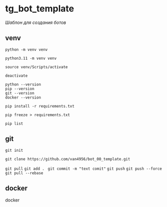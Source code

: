 # tg_bot_template

*Шаблон для создания ботов*



## venv
```
python -m venv venv
```
```
python3.11 -m venv venv
```
```
source venv/Scripts/activate
```
```
deactivate
```
```
python --version
pip --version
git --version
docker --version
```
```
pip install -r requirements.txt
```
```
pip freeze > requirements.txt
```
```
pip list
```
## git

`git init`

```
git clone https://github.com/van4956/bot_00_template.git
```
`git pull`
`git add . `
`git commit -m "text comit"`
`git push`
`git push --force`
`git pull --rebase`   


## docker

docker
